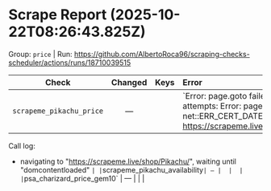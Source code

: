 # Scrape Report (2025-10-22T08:26:43.825Z)

Group: `price`  |  Run: https://github.com/AlbertoRoca96/scraping-checks-scheduler/actions/runs/18710039515

| Check | Changed | Keys | Error |
|---|:---:|:--|:--|
| `scrapeme_pikachu_price` | — |  | `Error: page.goto failed after 3 attempts: Error: page.goto: net::ERR_CERT_DATE_INVALID at https://scrapeme.live/shop/Pikachu/
Call log:
  - navigating to "https://scrapeme.live/shop/Pikachu/", waiting until "domcontentloaded"
` |
| `scrapeme_pikachu_availability` | — |  |  |
| `psa_charizard_price_gem10` | — |  |  |

